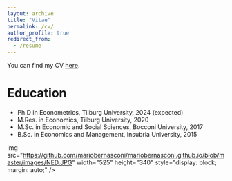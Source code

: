 ```yaml
---
layout: archive
title: "Vitae"
permalink: /cv/
author_profile: true
redirect_from:
  - /resume
---
```


You can find my CV [here](/files/CV_Bernasconi.pdf).

Education
======
* Ph.D in Econometrics, Tilburg University, 2024 (expected)
* M.Res. in Economics, Tilburg University, 2020
* M.Sc. in Economic and Social Sciences, Bocconi University, 2017
* B.Sc. in Economics and Management, Insubria University, 2015

img src="https://github.com/mariobernasconi/mariobernasconi.github.io/blob/master/images/NED.JPG" width="525" height="340" style="display: block; margin: auto;" />
